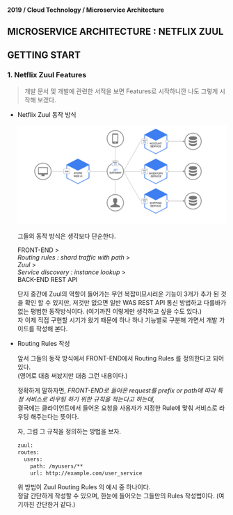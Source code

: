 #### 2019 / Cloud Technology / Microservice Architecture

## MICROSERVICE ARCHITECTURE : NETFLIX ZUUL

## GETTING START

### 1. Netflix Zuul Features

> 개발 문서 및 개발에 관련한 서적을 보면 Features로 시작하니깐 나도 그렇게 시작해 보겠다.

- Netflix Zuul 동작 방식

  ![Zuul 동작방식](./pic/zuul_5.png)

  그들의 동작 방식은 생각보다 단순한다.

  

  FRONT-END ><br/>*Routing rules : shard traffic with path* ><br/>*Zuul* ><br/>*Service discovery : instance lookup* ><br/>BACK-END REST API

   

  단지 중간에 Zuul의 역할이 들어가는 무언 복잡미묘시러운 기능이 3개가 추가 된 것을 확인 할 수 있지만, 저것만 없으면 일반 WAS REST API 통신 방법하고 다를바가 없는 평범한 동작방식이다. (여기까진 이렇게만 생각하고 싶을 수도 있다.)<br/>자 이제 직접 구현할 시기가 왔기 때문에 하나 하나 기능별로 구분해 가면서 개발 가이드를 작성해 본다.

  

- Routing Rules 작성

  앞서 그들의 동작 방식에서 FRONT-END에서 Routing Rules 를 정의한다고 되어 있다. <br/>(영어로 대충 써놨지만 대충 그런 내용이다.)

  정확하게 말하자면, *FRONT-END로 들어온 request를 prefix or path에 따라  특정 서비스로 라우팅 하기 위한 규칙을 적는다고 하는데,* <br/>결국에는 클라이언트에서 들어온 요청을 사용자가 지정한 Rule에 맞춰 서비스로 라우팅 해주는다는 뜻이다.

  자, 그럼 그 규칙을 정의하는 방법을 보자.

  

  ```properties
  zuul:
  routes:
    users:
      path: /myusers/**
      url: http://example.com/user_service
  ```

  위 방법이 Zuul Routing Rules 의 예시 중 하나이다.<br/>정말 간단하게 작성할 수 있으며, 한눈에 들어오는 그들만의 Rules 작성법이다. (여기까진 간단한거 같다.)
